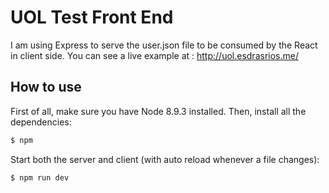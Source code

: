 # UOL Test Front End

I am using Express to serve the user.json file to be consumed by the React in client side.
You can see a live example at : http://uol.esdrasrios.me/

## How to use

First of all, make sure you have Node 8.9.3 installed. Then, install all the dependencies:

```bash
$ npm 
```

Start both the server and client (with auto reload whenever a file changes):

```bash
$ npm run dev
```
